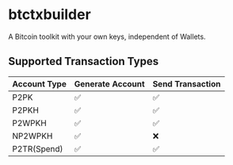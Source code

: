 # btctxbuilder
A Bitcoin toolkit with your own keys, independent of Wallets.

## Supported Transaction Types

| Account Type | Generate Account   | Send Transaction |
|--------------|--------------------|------------------|
| P2PK         | ✅                 | ✅              |
| P2PKH        | ✅                 | ✅              |
| P2WPKH       | ✅                 | ✅              |
| NP2WPKH      | ✅                 | ❌              |
| P2TR(Spend)  | ✅                 | ✅              |

